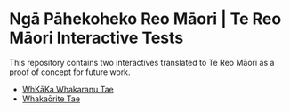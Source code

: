 # Ngā Pāhekoheko Reo Māori | Te Reo Māori Interactive Tests

This repository contains two interactives translated to Te Reo Māori as a proof of concept for future work.

- [WhKāKa Whakaranu Tae](https://uccser.github.io/cs-field-guide-mi-interactive-test/rgb-mixer/)
- [Whakaōrite Tae](https://uccser.github.io/cs-field-guide-mi-interactive-test/colour-matcher/)
